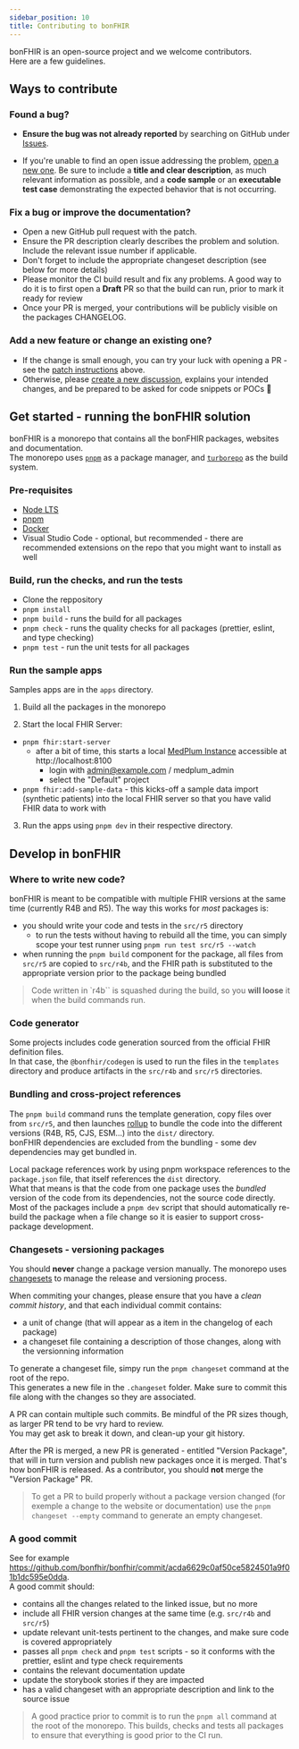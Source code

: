 ```yaml
---
sidebar_position: 10
title: Contributing to bonFHIR
---
```


bonFHIR is an open-source project and we welcome contributors.  
Here are a few guidelines.

## Ways to contribute

### Found a bug?

- **Ensure the bug was not already reported** by searching on GitHub under [Issues](https://github.com/bonfhir/bonfhir/issues).

- If you're unable to find an open issue addressing the problem, [open a new one](https://github.com/bonfhir/bonfhir/issues/new). Be sure to include a **title and clear description**, as much relevant information as possible, and a **code sample** or an **executable test case** demonstrating the expected behavior that is not occurring.

### Fix a bug or improve the documentation?

- Open a new GitHub pull request with the patch.
- Ensure the PR description clearly describes the problem and solution. Include the relevant issue number if applicable.
- Don't forget to include the appropriate changeset description (see below for more details)
- Please monitor the CI build result and fix any problems. A good way to do it is to first open a **Draft** PR so that the build can run, prior to mark it ready for review
- Once your PR is merged, your contributions will be publicly visible on the packages CHANGELOG.

### Add a new feature or change an existing one?

- If the change is small enough, you can try your luck with opening a PR - see the [patch instructions](#did-you-write-a-patch-that-fixes-a-bug-or-improve-the-documentation) above.
- Otherwise, please [create a new discussion](https://github.com/bonfhir/bonfhir/discussions), explains your intended changes, and be prepared to be asked for code snippets or POCs 🙂

## Get started - running the bonFHIR solution

bonFHIR is a monorepo that contains all the bonFHIR packages, websites and documentation.  
The monorepo uses [`pnpm`](https://pnpm.io) as a package manager, and [`turborepo`](https://turbo.build/repo) as the build system.

### Pre-requisites

- [Node LTS](https://nodejs.org/en/download)
- [pnpm](https://pnpm.io/installation)
- [Docker](https://docs.docker.com/desktop/)
- Visual Studio Code - optional, but recommended - there are recommended extensions on the repo that you might want to install as well

### Build, run the checks, and run the tests

- Clone the reppository
- `pnpm install`
- `pnpm build` - runs the build for all packages
- `pnpm check` - runs the quality checks for all packages (prettier, eslint, and type checking)
- `pnpm test` - run the unit tests for all packages

### Run the sample apps

Samples apps are in the `apps` directory.

1. Build all the packages in the monorepo

2. Start the local FHIR Server:

- `pnpm fhir:start-server`
  - after a bit of time, this starts a local [MedPlum Instance](https://medplum.com) accessible at http://localhost:8100
    - login with admin@example.com / medplum_admin
    - select the "Default" project
- `pnpm fhir:add-sample-data` - this kicks-off a sample data import (synthetic patients) into the local FHIR server so that you have valid FHIR data to work with

3. Run the apps using `pnpm dev` in their respective directory.

## Develop in bonFHIR

### Where to write new code?

bonFHIR is meant to be compatible with multiple FHIR versions at the same time (currently R4B and R5).
The way this works for _most_ packages is:

- you should write your code and tests in the `src/r5` directory
  - to run the tests without having to rebuild all the time, you can simply scope your test runner using `pnpm run test src/r5 --watch`
- when running the `pnpm build` component for the package, all files from `src/r5` are copied to `src/r4b`, and the FHIR path is substituted to the appropriate version prior to the package being bundled

> Code written in `r4b`` is squashed during the build, so you **will loose** it when the build commands run.

### Code generator

Some projects includes code generation sourced from the official FHIR definition files.  
In that case, the `@bonfhir/codegen` is used to run the files in the `templates` directory and produce artifacts in the `src/r4b` and `src/r5` directories.

### Bundling and cross-project references

The `pnpm build` command runs the template generation, copy files over from `src/r5`, and then launches [rollup](https://rollupjs.org/)
to bundle the code into the different versions (R4B, R5, CJS, ESM...) into the `dist/` directory.  
bonFHIR dependencies are excluded from the bundling - some dev dependencies may get bundled in.

Local package references work by using pnpm workspace references to the `package.json` file, that itself references the `dist` directory.  
What that means is that the code from one package uses the _bundled_ version of the code from its dependencies, not the source code directly.
Most of the packages include a `pnpm dev` script that should automatically re-build the package when a file change
so it is easier to support cross-package development.

### Changesets - versioning packages

You should **never** change a package version manually.
The monorepo uses [changesets](https://github.com/changesets/changesets) to manage the release and versioning process.

When commiting your changes, please ensure that you have a _clean commit history_, and that each individual commit contains:

- a unit of change (that will appear as a item in the changelog of each package)
- a changeset file containing a description of those changes, along with the versionning information

To generate a changeset file, simpy run the `pnpm changeset` command at the root of the repo.  
This generates a new file in the `.changeset` folder. Make sure to commit this file along with the changes so they are associated.

A PR can contain multiple such commits. Be mindful of the PR sizes though, as larger PR tend to be vry hard to review.  
You may get ask to break it down, and clean-up your git history.

After the PR is merged, a new PR is generated - entitled "Version Package", that will in turn version and publish new packages once it is merged.
That's how bonFHIR is released. As a contributor, you should **not** merge the "Version Package" PR.

> To get a PR to build properly without a package version changed (for exemple a change to the website or documentation)
> use the `pnpm changeset --empty` command to generate an empty changeset.

### A good commit

See for example https://github.com/bonfhir/bonfhir/commit/acda6629c0af50ce5824501a9f01b1dc595e0dda.  
A good commit should:

- contains all the changes related to the linked issue, but no more
- include all FHIR version changes at the same time (e.g. `src/r4b` and `src/r5`)
- update relevant unit-tests pertinent to the changes, and make sure code is covered appropriately
- passes all `pnpm check` and `pnpm test` scripts - so it conforms with the prettier, eslint and type check requirements
- contains the relevant documentation update
- update the storybook stories if they are impacted
- has a valid changeset with an appropriate description and link to the source issue

> A good practice prior to commit is to run the `pnpm all` command at the root of the monorepo.
> This builds, checks and tests all packages to ensure that everything is good prior to the CI run.
